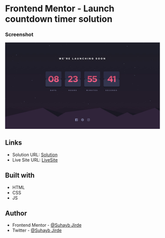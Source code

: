 # Frontend Mentor - Launch countdown timer solution

### Screenshot

![](./images/screenshot.jpg)


## Links

- Solution URL: [Solution](https://your-solution-url.com)
- Live Site URL: [LiveSite](https://your-live-site-url.com)

## Built with

- HTML
- CSS
- JS


## Author

- Frontend Mentor - [@Suhayb Jirde](https://www.frontendmentor.io/profile/suhaybjirde)
- Twitter - [@Suhayb Jirde](https://twitter.com/suhaybjirde)
